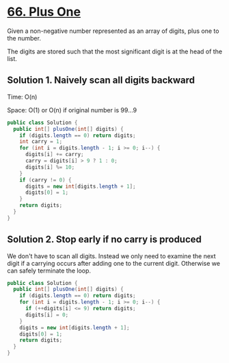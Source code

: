 # [66. Plus One](https://leetcode.com/problems/plus-one/)

Given a non-negative number represented as an array of digits, plus one to the number.

The digits are stored such that the most significant digit is at the head of the list.

## Solution 1. Naively scan all digits backward

Time: O(n)

Space: O(1) or O(n) if original number is 99...9

```java
public class Solution {
  public int[] plusOne(int[] digits) {
    if (digits.length == 0) return digits;
    int carry = 1;
    for (int i = digits.length - 1; i >= 0; i--) {
      digits[i] += carry;
      carry = digits[i] > 9 ? 1 : 0;
      digits[i] %= 10;
    }
    if (carry != 0) {
      digits = new int[digits.length + 1];
      digits[0] = 1;
    }
    return digits;
  }
}
```

## Solution 2. Stop early if no carry is produced

We don't have to scan all digits. Instead we only need to examine the next digit if a carrying occurs after adding one to the current digit. Otherwise we can safely terminate the loop.

```java
public class Solution {
  public int[] plusOne(int[] digits) {
    if (digits.length == 0) return digits;
    for (int i = digits.length - 1; i >= 0; i--) {
      if (++digits[i] <= 9) return digits;
      digits[i] = 0;
    }
    digits = new int[digits.length + 1];
    digits[0] = 1;
    return digits;
  }
}
```
